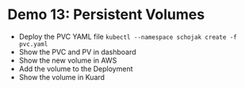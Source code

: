 # Demo 13: Persistent Volumes

* Deploy the PVC YAML file `kubectl --namespace schojak create -f pvc.yaml`
* Show the PVC and PV in dashboard
* Show the new volume in AWS
* Add the volume to the Deployment
* Show the volume in Kuard

